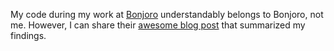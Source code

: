 My code during my work at [Bonjoro](https://www.bonjoro.com) understandably belongs to Bonjoro, not me. However, I can share their [awesome blog post](https://www.bonjoro.com/blog/post/bonjoro-master-the-stats-part-1) that summarized my findings. 